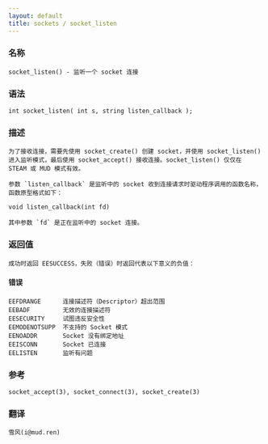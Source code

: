 ```yaml
---
layout: default
title: sockets / socket_listen
---
```


### 名称

    socket_listen() - 监听一个 socket 连接

### 语法

    int socket_listen( int s, string listen_callback );

### 描述

    为了接收连接，需要先使用 socket_create() 创建 socket，并使用 socket_listen() 进入监听模式，最后使用 socket_accept() 接收连接。socket_listen() 仅仅在 STEAM 或 MUD 模式有效。

    参数 `listen_callback` 是监听中的 socket 收到连接请求时驱动程序调用的函数名称，函数原型格式如下：

    void listen_callback(int fd)

    其中参数 `fd` 是正在监听中的 socket 连接。

### 返回值

    成功时返回 EESUCCESS，失败（错误）时返回代表以下意义的负值：

#### 错误

    EEFDRANGE      连接描述符（Descriptor）超出范围
    EEBADF         无效的连接描述符
    EESECURITY     试图违反安全性
    EEMODENOTSUPP  不支持的 Socket 模式
    EENOADDR       Socket 没有绑定地址
    EEISCONN       Socket 已连接
    EELISTEN       监听有问题

### 参考

    socket_accept(3), socket_connect(3), socket_create(3)

### 翻译 ###

    雪风(i@mud.ren)
